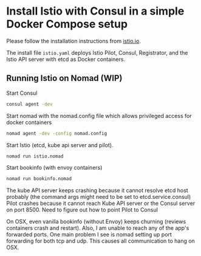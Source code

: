 # Install Istio with Consul in a simple Docker Compose setup

Please follow the installation instructions from [istio.io](https://istio.io/docs/setup/consul/).

The install file `istio.yaml` deploys Istio Pilot, Consul, Registrator, and
the Istio API server with etcd as Docker containers.

## Running Istio on Nomad (WIP)

Start Consul

```bash
consul agent -dev
```

Start nomad with the nomad.config file which allows privileged access for docker containers

```bash
nomad agent -dev -config nomad.config
```

Start Istio (etcd, kube api server and pilot).

```bash
nomad run istio.nomad
```

Start bookinfo (with envoy containers)

```bash
nomad run bookinfo.nomad
```

The kube API server keeps crashing because it cannot resolve etcd host probably (the command args might need to be set to etcd.service.consul)
Pilot crashes because it cannot reach Kube API server or the Consul server on port 8500. Need to figure out how to point Pilot to Consul

On OSX, even vanilla bookinfo (without Envoy) keeps churning (reviews containers crash and restart). Also, I am unable to reach any of
the app's forwarded ports. One main problem I see is nomad setting up port forwarding for both tcp and udp. This causes all communication to hang on OSX.
